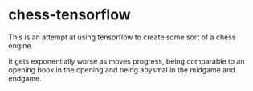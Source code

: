 # chess-tensorflow

This is an attempt at using tensorflow to create some sort of a chess engine. 

It gets exponentially worse as moves progress, being comparable to an opening book in the opening and being abysmal in the midgame and endgame.
